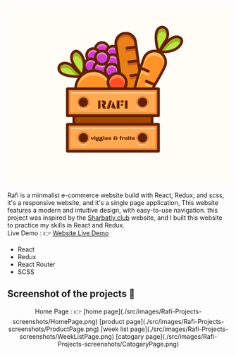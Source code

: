 <div style="text-align: center;">
  <img src="/src/images/logo-images/FullLogo.png" alt="Rafi Logo" />
</div>
<p>
Rafi is a minmalist e-commerce website build with React, Redux, and scss, it's a responsive website, and it's a single page application, This website features a modern and intuitive design, with easy-to-use navigation.
this project was inspired by the <a href="https://www.sharbatly.club/">Sharbatly.club</a>  website, and I built this website to practice my skills in React and Redux.
<br/>
Live Demo : &#128073; <a href="">Website Live Demo</a>
</p>
<ul>
<li>React</li>
<li>Redux</li>
<li>React Router</li>
<li>SCSS</li>
</ul>
<h2>Screenshot of the projects 📸</h2>
<div style="text-align: center;">
Home Page : &#128073;
[home page](./src/images/Rafi-Projects-screenshots/HomePage.png)
[product page](./src/images/Rafi-Projects-screenshots/ProductPage.png)
[week list page](./src/images/Rafi-Projects-screenshots/WeekListPage.png)
[catogary page](./src/images/Rafi-Projects-screenshots/CatogaryPage.png)
</div>
